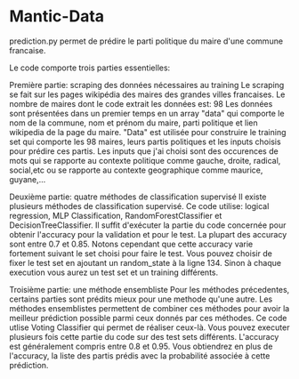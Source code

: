 # Mantic-Data

prediction.py permet de prédire le parti politique du maire d'une commune francaise. 

Le code comporte trois parties essentielles:

Première partie: scraping des données nécessaires au training
Le scraping se fait sur les pages wikipédia des maires des grandes villes francaises.
Le nombre de maires dont le code extrait les données est: 98
Les données sont présentées dans un premier temps en un array "data" qui comporte le nom de la commune, nom et prénom du maire, parti politique et lien wikipedia de la page du maire.
"Data" est utilisée pour construire le training set qui comporte les 98 maires, leurs partis politiques et les inputs choisis pour prédire ces partis.
Les inputs que j'ai choisi sont des occurences de mots qui se rapporte au contexte politique comme gauche, droite, radical, social,etc ou se rapporte au contexte geographique comme maurice, guyane,...

Deuxième partie: quatre méthodes de classification supervisé
Il existe plusieurs méthodes de classification supervisé. Ce code utilise: logical regression, MLP Classification, RandomForestClassifier et DecisionTreeClassifier.
Il suffit d'exécuter la partie du code concernée pour obtenir l'accuracy pour la validation et pour le test.
La plupart des accuracy sont entre 0.7 et 0.85.
Notons cependant que cette accuracy varie fortement suivant le set choisi pour faire le test. Vous pouvez choisir de fixer le test set en ajoutant un random_state à la ligne 134. Sinon à chaque execution vous aurez un test set et un training différents.

Troisième partie: une méthode ensembliste
Pour les méthodes précedentes, certains parties sont prédits mieux pour une methode qu'une autre. Les méthodes ensemblistes permettent de combiner ces méthodes pour avoir la meilleur prédiction possible parmi ceux donnés par ces méthodes.
Ce code utlise Voting Classifier qui permet de réaliser ceux-là. Vous pouvez executer plusieurs fois cette partie du code sur des test sets différents. L'accuracy est généralement compris entre 0.8 et 0.95. Vous obtiendrez en plus de l'accuracy, la liste des partis prédis avec la probabilité associée à cette prédiction.

